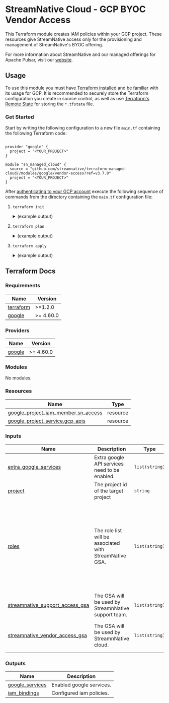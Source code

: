 <!--
  ~ Copyright 2023 StreamNative, Inc.
  ~
  ~ Licensed under the Apache License, Version 2.0 (the "License");
  ~ you may not use this file except in compliance with the License.
  ~ You may obtain a copy of the License at
  ~
  ~     http://www.apache.org/licenses/LICENSE-2.0
  ~
  ~ Unless required by applicable law or agreed to in writing, software
  ~ distributed under the License is distributed on an "AS IS" BASIS,
  ~ WITHOUT WARRANTIES OR CONDITIONS OF ANY KIND, either express or implied.
  ~ See the License for the specific language governing permissions and
  ~ limitations under the License.
-->

# StreamNative Cloud - GCP BYOC Vendor Access

This Terraform module creates IAM policies within your GCP project. These resources give StreamNative access only for the provisioning and management of StreamNative's BYOC offering.

For more information about StreamNative and our managed offerings for Apache Pulsar, visit our [website](https://streamnative.io/streamnativecloud/).

## Usage

To use this module you must have [Terraform installed](https://learn.hashicorp.com/tutorials/terraform/install-cli) and be [familiar](https://developer.hashicorp.com/terraform/tutorials/gcp-get-started) with its usage for GCP. It is recommended to securely store the Terraform configuration you create in source control, as well as use [Terraform's Remote State](https://www.terraform.io/language/state/remote) for storing the `*.tfstate` file.

### Get Started

Start by writing the following configuration to a new file `main.tf` containing the following Terraform code:

```hcl

provider "google" {
  project = "<YOUR_PROJECT>"
}

module "sn_managed_cloud" {
  source = "github.com/streamnative/terraform-managed-cloud//modules/google/vendor-access?ref=v3.7.0"
  project = "<YOUR_PROJECT>"
}
```

After [authenticating to your GCP account](https://registry.terraform.io/providers/hashicorp/gcp/latest/docs#authentication-and-configuration) execute the following sequence of commands from the directory containing the `main.tf` configuration file:

1. `terraform init`
   <details><summary>(example output)</summary><p>

   ```bash
   $ terraform init

   Initializing modules...
   - sn_vendor in ../../../terraform-managed-cloud/modules/gcp/vendor-access

   Initializing the backend...

   Initializing provider plugins...
   - Finding hashicorp/google versions matching ">= 4.60.0"...
   - Installing hashicorp/google v5.3.0...
   - Installed hashicorp/google v5.3.0 (  signed by HashiCorp)

   Terraform has created a lock file .terraform.lock.hcl to record the provider
   selections it made above. Include this file in your version control repository
   so that Terraform can guarantee to make the same selections by default when
   you run "terraform init" in the future.

   Terraform has been successfully initialized!

   You may now begin working with Terraform. Try running "terraform plan" to see
   any changes that are required for your infrastructure. All Terraform commands
   should now work.

   If you ever set or change modules or backend configuration for Terraform,
   rerun this command to reinitialize your working directory. If you forget, other
   commands will detect it and remind you to do so if necessary.
   ```

   </p></details>

2. `terraform plan`
   <details><summary>(example output)</summary><p>

   ```bash
   $ terraform plan

   Terraform used the selected providers to generate the following execution plan. Resource actions are indicated with the
   following symbols:
   + create

   Terraform will perform the following actions:

   # module.sn_vendor.google_project_iam_member.sn_access["0"] will be created
   + resource "google_project_iam_member" "sn_access" {
       + etag    = (known after apply)
       + id      = (known after apply)
       + member  = "serviceAccount:cloud-manager@sncloud-production.iam.gserviceaccount.com"
       + project = "<YOUR_PROJECT>"
       + role    = "roles/editor"
       }

   # module.sn_vendor.google_project_iam_member.sn_access["1"] will be created
   + resource "google_project_iam_member" "sn_access" {
       + etag    = (known after apply)
       + id      = (known after apply)
       + member  = "serviceAccount:pool-automation@sncloud-production.iam.gserviceaccount.com"
       + project = "<YOUR_PROJECT>"
       + role    = "roles/editor"
       }

   # module.sn_vendor.google_project_iam_member.sn_access["10"] will be created
   + resource "google_project_iam_member" "sn_access" {
       + etag    = (known after apply)
       + id      = (known after apply)
       + member  = "serviceAccount:pool-automation@sncloud-production.iam.gserviceaccount.com"
       + project = "<YOUR_PROJECT>"
       + role    = "roles/compute.networkAdmin"
       }

   # module.sn_vendor.google_project_iam_member.sn_access["11"] will be created
   + resource "google_project_iam_member" "sn_access" {
       + etag    = (known after apply)
       + id      = (known after apply)
       + member  = "serviceAccount:cloud-support-general@sncloud-production.iam.gserviceaccount.com"
       + project = "<YOUR_PROJECT>"
       + role    = "roles/compute.networkAdmin"
       }

   # module.sn_vendor.google_project_iam_member.sn_access["12"] will be created
   + resource "google_project_iam_member" "sn_access" {
       + etag    = (known after apply)
       + id      = (known after apply)
       + member  = "serviceAccount:cloud-manager@sncloud-production.iam.gserviceaccount.com"
       + project = "<YOUR_PROJECT>"
       + role    = "roles/container.admin"
       }

   # module.sn_vendor.google_project_iam_member.sn_access["13"] will be created
   + resource "google_project_iam_member" "sn_access" {
       + etag    = (known after apply)
       + id      = (known after apply)
       + member  = "serviceAccount:pool-automation@sncloud-production.iam.gserviceaccount.com"
       + project = "<YOUR_PROJECT>"
       + role    = "roles/container.admin"
       }

   # module.sn_vendor.google_project_iam_member.sn_access["14"] will be created
   + resource "google_project_iam_member" "sn_access" {
       + etag    = (known after apply)
       + id      = (known after apply)
       + member  = "serviceAccount:cloud-support-general@sncloud-production.iam.gserviceaccount.com"
       + project = "<YOUR_PROJECT>"
       + role    = "roles/container.admin"
       }

   # module.sn_vendor.google_project_iam_member.sn_access["15"] will be created
   + resource "google_project_iam_member" "sn_access" {
       + etag    = (known after apply)
       + id      = (known after apply)
       + member  = "serviceAccount:cloud-manager@sncloud-production.iam.gserviceaccount.com"
       + project = "<YOUR_PROJECT>"
       + role    = "roles/dns.admin"
       }

   # module.sn_vendor.google_project_iam_member.sn_access["16"] will be created
   + resource "google_project_iam_member" "sn_access" {
       + etag    = (known after apply)
       + id      = (known after apply)
       + member  = "serviceAccount:pool-automation@sncloud-production.iam.gserviceaccount.com"
       + project = "<YOUR_PROJECT>"
       + role    = "roles/dns.admin"
       }

   # module.sn_vendor.google_project_iam_member.sn_access["17"] will be created
   + resource "google_project_iam_member" "sn_access" {
       + etag    = (known after apply)
       + id      = (known after apply)
       + member  = "serviceAccount:cloud-support-general@sncloud-production.iam.gserviceaccount.com"
       + project = "<YOUR_PROJECT>"
       + role    = "roles/dns.admin"
       }

   # module.sn_vendor.google_project_iam_member.sn_access["18"] will be created
   + resource "google_project_iam_member" "sn_access" {
       + etag    = (known after apply)
       + id      = (known after apply)
       + member  = "serviceAccount:cloud-manager@sncloud-production.iam.gserviceaccount.com"
       + project = "<YOUR_PROJECT>"
       + role    = "roles/storage.admin"
       }

   # module.sn_vendor.google_project_iam_member.sn_access["19"] will be created
   + resource "google_project_iam_member" "sn_access" {
       + etag    = (known after apply)
       + id      = (known after apply)
       + member  = "serviceAccount:pool-automation@sncloud-production.iam.gserviceaccount.com"
       + project = "<YOUR_PROJECT>"
       + role    = "roles/storage.admin"
       }

   # module.sn_vendor.google_project_iam_member.sn_access["2"] will be created
   + resource "google_project_iam_member" "sn_access" {
       + etag    = (known after apply)
       + id      = (known after apply)
       + member  = "serviceAccount:cloud-support-general@sncloud-production.iam.gserviceaccount.com"
       + project = "<YOUR_PROJECT>"
       + role    = "roles/editor"
       }

   # module.sn_vendor.google_project_iam_member.sn_access["20"] will be created
   + resource "google_project_iam_member" "sn_access" {
       + etag    = (known after apply)
       + id      = (known after apply)
       + member  = "serviceAccount:cloud-support-general@sncloud-production.iam.gserviceaccount.com"
       + project = "<YOUR_PROJECT>"
       + role    = "roles/storage.admin"
       }

   # module.sn_vendor.google_project_iam_member.sn_access["21"] will be created
   + resource "google_project_iam_member" "sn_access" {
       + etag    = (known after apply)
       + id      = (known after apply)
       + member  = "serviceAccount:cloud-manager@sncloud-production.iam.gserviceaccount.com"
       + project = "<YOUR_PROJECT>"
       + role    = "roles/iam.serviceAccountAdmin"
       }

   # module.sn_vendor.google_project_iam_member.sn_access["22"] will be created
   + resource "google_project_iam_member" "sn_access" {
       + etag    = (known after apply)
       + id      = (known after apply)
       + member  = "serviceAccount:pool-automation@sncloud-production.iam.gserviceaccount.com"
       + project = "<YOUR_PROJECT>"
       + role    = "roles/iam.serviceAccountAdmin"
       }

   # module.sn_vendor.google_project_iam_member.sn_access["23"] will be created
   + resource "google_project_iam_member" "sn_access" {
       + etag    = (known after apply)
       + id      = (known after apply)
       + member  = "serviceAccount:cloud-support-general@sncloud-production.iam.gserviceaccount.com"
       + project = "<YOUR_PROJECT>"
       + role    = "roles/iam.serviceAccountAdmin"
       }

   # module.sn_vendor.google_project_iam_member.sn_access["24"] will be created
   + resource "google_project_iam_member" "sn_access" {
       + etag    = (known after apply)
       + id      = (known after apply)
       + member  = "serviceAccount:cloud-manager@sncloud-production.iam.gserviceaccount.com"
       + project = "<YOUR_PROJECT>"
       + role    = "roles/iam.workloadIdentityPoolAdmin"
       }

   # module.sn_vendor.google_project_iam_member.sn_access["25"] will be created
   + resource "google_project_iam_member" "sn_access" {
       + etag    = (known after apply)
       + id      = (known after apply)
       + member  = "serviceAccount:pool-automation@sncloud-production.iam.gserviceaccount.com"
       + project = "<YOUR_PROJECT>"
       + role    = "roles/iam.workloadIdentityPoolAdmin"
       }

   # module.sn_vendor.google_project_iam_member.sn_access["26"] will be created
   + resource "google_project_iam_member" "sn_access" {
       + etag    = (known after apply)
       + id      = (known after apply)
       + member  = "serviceAccount:cloud-support-general@sncloud-production.iam.gserviceaccount.com"
       + project = "<YOUR_PROJECT>"
       + role    = "roles/iam.workloadIdentityPoolAdmin"
       }

   # module.sn_vendor.google_project_iam_member.sn_access["27"] will be created
   + resource "google_project_iam_member" "sn_access" {
       + etag    = (known after apply)
       + id      = (known after apply)
       + member  = "serviceAccount:cloud-manager@sncloud-production.iam.gserviceaccount.com"
       + project = "<YOUR_PROJECT>"
       + role    = "roles/resourcemanager.projectIamAdmin"
       }

   # module.sn_vendor.google_project_iam_member.sn_access["28"] will be created
   + resource "google_project_iam_member" "sn_access" {
       + etag    = (known after apply)
       + id      = (known after apply)
       + member  = "serviceAccount:pool-automation@sncloud-production.iam.gserviceaccount.com"
       + project = "<YOUR_PROJECT>"
       + role    = "roles/resourcemanager.projectIamAdmin"
       }

   # module.sn_vendor.google_project_iam_member.sn_access["29"] will be created
   + resource "google_project_iam_member" "sn_access" {
       + etag    = (known after apply)
       + id      = (known after apply)
       + member  = "serviceAccount:cloud-support-general@sncloud-production.iam.gserviceaccount.com"
       + project = "<YOUR_PROJECT>"
       + role    = "roles/resourcemanager.projectIamAdmin"
       }

   # module.sn_vendor.google_project_iam_member.sn_access["3"] will be created
   + resource "google_project_iam_member" "sn_access" {
       + etag    = (known after apply)
       + id      = (known after apply)
       + member  = "serviceAccount:cloud-manager@sncloud-production.iam.gserviceaccount.com"
       + project = "<YOUR_PROJECT>"
       + role    = "roles/compute.admin"
       }

   # module.sn_vendor.google_project_iam_member.sn_access["4"] will be created
   + resource "google_project_iam_member" "sn_access" {
       + etag    = (known after apply)
       + id      = (known after apply)
       + member  = "serviceAccount:pool-automation@sncloud-production.iam.gserviceaccount.com"
       + project = "<YOUR_PROJECT>"
       + role    = "roles/compute.admin"
       }

   # module.sn_vendor.google_project_iam_member.sn_access["5"] will be created
   + resource "google_project_iam_member" "sn_access" {
       + etag    = (known after apply)
       + id      = (known after apply)
       + member  = "serviceAccount:cloud-support-general@sncloud-production.iam.gserviceaccount.com"
       + project = "<YOUR_PROJECT>"
       + role    = "roles/compute.admin"
       }

   # module.sn_vendor.google_project_iam_member.sn_access["6"] will be created
   + resource "google_project_iam_member" "sn_access" {
       + etag    = (known after apply)
       + id      = (known after apply)
       + member  = "serviceAccount:cloud-manager@sncloud-production.iam.gserviceaccount.com"
       + project = "<YOUR_PROJECT>"
       + role    = "roles/compute.loadBalancerAdmin"
       }

   # module.sn_vendor.google_project_iam_member.sn_access["7"] will be created
   + resource "google_project_iam_member" "sn_access" {
       + etag    = (known after apply)
       + id      = (known after apply)
       + member  = "serviceAccount:pool-automation@sncloud-production.iam.gserviceaccount.com"
       + project = "<YOUR_PROJECT>"
       + role    = "roles/compute.loadBalancerAdmin"
       }

   # module.sn_vendor.google_project_iam_member.sn_access["8"] will be created
   + resource "google_project_iam_member" "sn_access" {
       + etag    = (known after apply)
       + id      = (known after apply)
       + member  = "serviceAccount:cloud-support-general@sncloud-production.iam.gserviceaccount.com"
       + project = "<YOUR_PROJECT>"
       + role    = "roles/compute.loadBalancerAdmin"
       }

   # module.sn_vendor.google_project_iam_member.sn_access["9"] will be created
   + resource "google_project_iam_member" "sn_access" {
       + etag    = (known after apply)
       + id      = (known after apply)
       + member  = "serviceAccount:cloud-manager@sncloud-production.iam.gserviceaccount.com"
       + project = "<YOUR_PROJECT>"
       + role    = "roles/compute.networkAdmin"
       }

   # module.sn_vendor.google_project_service.gcp_apis[0] will be created
   + resource "google_project_service" "gcp_apis" {
       + disable_on_destroy = false
       + id                 = (known after apply)
       + project            = "<YOUR_PROJECT>"
       + service            = "autoscaling.googleapis.com"
       }

   # module.sn_vendor.google_project_service.gcp_apis[1] will be created
   + resource "google_project_service" "gcp_apis" {
       + disable_on_destroy = false
       + id                 = (known after apply)
       + project            = "<YOUR_PROJECT>"
       + service            = "cloudresourcemanager.googleapis.com"
       }

   # module.sn_vendor.google_project_service.gcp_apis[2] will be created
   + resource "google_project_service" "gcp_apis" {
       + disable_on_destroy = false
       + id                 = (known after apply)
       + project            = "<YOUR_PROJECT>"
       + service            = "compute.googleapis.com"
       }

   # module.sn_vendor.google_project_service.gcp_apis[3] will be created
   + resource "google_project_service" "gcp_apis" {
       + disable_on_destroy = false
       + id                 = (known after apply)
       + project            = "<YOUR_PROJECT>"
       + service            = "container.googleapis.com"
       }

   # module.sn_vendor.google_project_service.gcp_apis[4] will be created
   + resource "google_project_service" "gcp_apis" {
       + disable_on_destroy = false
       + id                 = (known after apply)
       + project            = "<YOUR_PROJECT>"
       + service            = "dns.googleapis.com"
       }

   # module.sn_vendor.google_project_service.gcp_apis[5] will be created
   + resource "google_project_service" "gcp_apis" {
       + disable_on_destroy = false
       + id                 = (known after apply)
       + project            = "<YOUR_PROJECT>"
       + service            = "domains.googleapis.com"
       }

   # module.sn_vendor.google_project_service.gcp_apis[6] will be created
   + resource "google_project_service" "gcp_apis" {
       + disable_on_destroy = false
       + id                 = (known after apply)
       + project            = "<YOUR_PROJECT>"
       + service            = "iam.googleapis.com"
       }

   # module.sn_vendor.google_project_service.gcp_apis[7] will be created
   + resource "google_project_service" "gcp_apis" {
       + disable_on_destroy = false
       + id                 = (known after apply)
       + project            = "<YOUR_PROJECT>"
       + service            = "iamcredentials.googleapis.com"
       }

   # module.sn_vendor.google_project_service.gcp_apis[8] will be created
   + resource "google_project_service" "gcp_apis" {
       + disable_on_destroy = false
       + id                 = (known after apply)
       + project            = "<YOUR_PROJECT>"
       + service            = "networkmanagement.googleapis.com"
       }

   # module.sn_vendor.google_project_service.gcp_apis[9] will be created
   + resource "google_project_service" "gcp_apis" {
       + disable_on_destroy = false
       + id                 = (known after apply)
       + project            = "<YOUR_PROJECT>"
       + service            = "servicedirectory.googleapis.com"
       }

   # module.sn_vendor.google_project_service.gcp_apis[10] will be created
   + resource "google_project_service" "gcp_apis" {
       + disable_on_destroy = false
       + id                 = (known after apply)
       + project            = "<YOUR_PROJECT>"
       + service            = "servicemanagement.googleapis.com"
       }

   # module.sn_vendor.google_project_service.gcp_apis[11] will be created
   + resource "google_project_service" "gcp_apis" {
       + disable_on_destroy = false
       + id                 = (known after apply)
       + project            = "<YOUR_PROJECT>"
       + service            = "siteverification.googleapis.com"
       }

   Plan: 42 to add, 0 to change, 0 to destroy.

   ──────────────────────────────────────────────────────────────────────────────────────────────────────────────────────────────

   Note: You didn't use the -out option to save this plan, so Terraform can't guarantee to take exactly these actions if you run
   "terraform apply" now.
   ```

   </p></details>

3. `terraform apply`
   <details><summary>(example output)</summary><p>

   ```bash
   $ terraform apply

   Plan: 42 to add, 0 to change, 0 to destroy.

   Do you want to perform these actions?
   Terraform will perform the actions described above.
   Only 'yes' will be accepted to approve.

   Enter a value: yes

   module.sn_vendor.google_project_service.gcp_apis[2]: Creating...
   module.sn_vendor.google_project_service.gcp_apis[6]: Creating...
   module.sn_vendor.google_project_service.gcp_apis[5]: Creating...
   module.sn_vendor.google_project_service.gcp_apis[9]: Creating...
   module.sn_vendor.google_project_service.gcp_apis[4]: Creating...
   module.sn_vendor.google_project_service.gcp_apis[11]: Creating...
   module.sn_vendor.google_project_service.gcp_apis[10]: Creating...
   module.sn_vendor.google_project_service.gcp_apis[8]: Creating...
   module.sn_vendor.google_project_service.gcp_apis[1]: Creating...
   module.sn_vendor.google_project_service.gcp_apis[3]: Creating...
   ```

   </p></details>

## Terraform Docs
### Requirements

| Name | Version |
|------|---------|
| <a name="requirement_terraform"></a> [terraform](#requirement\_terraform) | >=1.2.0 |
| <a name="requirement_google"></a> [google](#requirement\_google) | >= 4.60.0 |

### Providers

| Name | Version |
|------|---------|
| <a name="provider_google"></a> [google](#provider\_google) | >= 4.60.0 |

### Modules

No modules.

### Resources

| Name | Type |
|------|------|
| [google_project_iam_member.sn_access](https://registry.terraform.io/providers/hashicorp/google/latest/docs/resources/project_iam_member) | resource |
| [google_project_service.gcp_apis](https://registry.terraform.io/providers/hashicorp/google/latest/docs/resources/project_service) | resource |

### Inputs

| Name | Description | Type | Default | Required |
|------|-------------|------|---------|:--------:|
| <a name="input_extra_google_services"></a> [extra\_google\_services](#input\_extra\_google\_services) | Extra google API services need to be enabled. | `list(string)` | `[]` | no |
| <a name="input_project"></a> [project](#input\_project) | The project id of the target project | `string` | n/a | yes |
| <a name="input_roles"></a> [roles](#input\_roles) | The role list will be associated with StreamNative GSA. | `list(string)` | <pre>[<br>  "roles/editor",<br>  "roles/compute.admin",<br>  "roles/compute.loadBalancerAdmin",<br>  "roles/compute.networkAdmin",<br>  "roles/container.admin",<br>  "roles/dns.admin",<br>  "roles/storage.admin",<br>  "roles/iam.serviceAccountAdmin",<br>  "roles/iam.workloadIdentityPoolAdmin",<br>  "roles/resourcemanager.projectIamAdmin"<br>]</pre> | no |
| <a name="input_streamnative_support_access_gsa"></a> [streamnative\_support\_access\_gsa](#input\_streamnative\_support\_access\_gsa) | The GSA will be used by StreamnNative support team. | `list(string)` | <pre>[<br>  "cloud-support-general@sncloud-production.iam.gserviceaccount.com"<br>]</pre> | no |
| <a name="input_streamnative_vendor_access_gsa"></a> [streamnative\_vendor\_access\_gsa](#input\_streamnative\_vendor\_access\_gsa) | The GSA will be used by StreamnNative cloud. | `list(string)` | <pre>[<br>  "cloud-manager@sncloud-production.iam.gserviceaccount.com",<br>  "pool-automation@sncloud-production.iam.gserviceaccount.com"<br>]</pre> | no |

### Outputs

| Name | Description |
|------|-------------|
| <a name="output_google_services"></a> [google\_services](#output\_google\_services) | Enabled google services. |
| <a name="output_iam_bindings"></a> [iam\_bindings](#output\_iam\_bindings) | Configured iam policies. |
